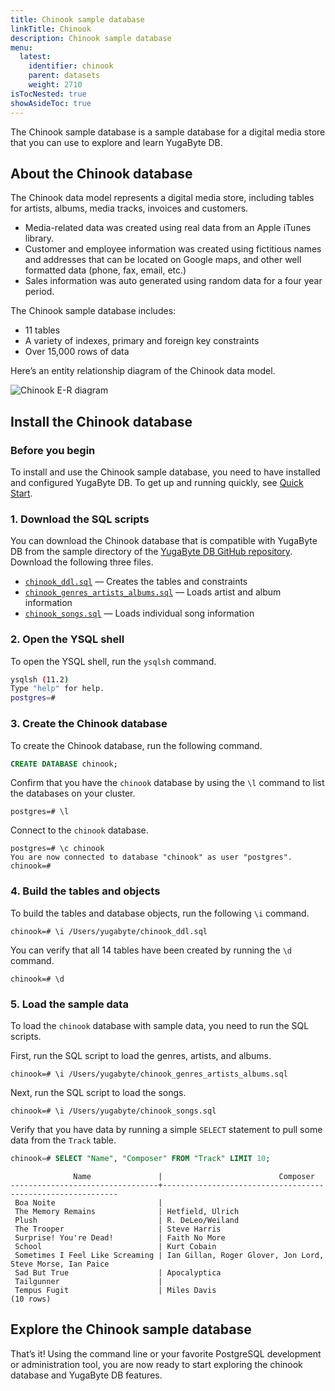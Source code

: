 ```yaml
---
title: Chinook sample database
linkTitle: Chinook
description: Chinook sample database
menu:
  latest:
    identifier: chinook
    parent: datasets
    weight: 2710
isTocNested: true
showAsideToc: true
---
```


The Chinook sample database is a sample database for a digital media store that you can use to explore and learn YugaByte DB.

## About the Chinook database

The Chinook data model represents a digital media store, including tables for artists, albums, media tracks, invoices and customers.

- Media-related data was created using real data from an Apple iTunes library.
- Customer and employee information was created using fictitious names and addresses that can be located on Google maps, and other well formatted data (phone, fax, email, etc.)
- Sales information was auto generated using random data for a four year period.
  
The Chinook sample database includes:

- 11 tables
- A variety of indexes, primary and foreign key constraints
- Over 15,000 rows of data

Here’s an entity relationship diagram of the Chinook data model.

![Chinook E-R diagram](/images/sample-data/chinook/chinook-er-diagram.png)

## Install the Chinook database

### Before you begin

To install and use the Chinook sample database, you need to have installed and configured YugaByte DB. To get up and running quickly, see [Quick Start](/latest/quick-start/).

### 1. Download the SQL scripts

You can download the Chinook database that is compatible with YugaByte DB from the sample directory of the [YugaByte DB GitHub repository](https://github.com/YugaByte/yugabyte-db). Download the following three files.

- [`chinook_ddl.sql`](https://raw.githubusercontent.com/YugaByte/yugabyte-db/42799a519726c75f502f463795ac6cd3ebda40c2/sample/chinook_ddl.sql) — Creates the tables and constraints
- [`chinook_genres_artists_albums.sql`](https://raw.githubusercontent.com/YugaByte/yugabyte-db/42799a519726c75f502f463795ac6cd3ebda40c2/sample/chinook_genres_artists_albums.sql) — Loads artist and album information
- [`chinook_songs.sql`](https://raw.githubusercontent.com/YugaByte/yugabyte-db/42799a519726c75f502f463795ac6cd3ebda40c2/sample/chinook_songs.sql) — Loads individual song information

### 2. Open the YSQL shell

To open the YSQL shell, run the `ysqlsh` command.

```sh
ysqlsh (11.2)
Type "help" for help.
postgres=#
```

### 3. Create the Chinook database

To create the Chinook database, run the following command.

```sql
CREATE DATABASE chinook;
```

Confirm that you have the `chinook` database by using the `\l` command to list the databases on your cluster.

```
postgres=# \l
```

Connect to the `chinook` database.

```
postgres=# \c chinook
You are now connected to database "chinook" as user "postgres".
chinook=#
```

### 4. Build the tables and objects

To build the tables and database objects, run the following `\i` command.

```
chinook=# \i /Users/yugabyte/chinook_ddl.sql
```

You can verify that all 14 tables have been created by running the `\d` command.

```
chinook=# \d
```

### 5. Load the sample data

To load the `chinook` database with sample data, you need to run the SQL scripts.

First, run the SQL script to load the genres, artists, and albums.

```
chinook=# \i /Users/yugabyte/chinook_genres_artists_albums.sql
```

Next, run the SQL script to load the songs.

```
chinook=# \i /Users/yugabyte/chinook_songs.sql
```

Verify that you have data by running a simple `SELECT` statement to pull some data from the `Track` table.

```sql
chinook=# SELECT "Name", "Composer" FROM "Track" LIMIT 10;
```

```
              Name               |                          Composer
---------------------------------+------------------------------------------------------------
 Boa Noite                       |
 The Memory Remains              | Hetfield, Ulrich
 Plush                           | R. DeLeo/Weiland
 The Trooper                     | Steve Harris
 Surprise! You're Dead!          | Faith No More
 School                          | Kurt Cobain
 Sometimes I Feel Like Screaming | Ian Gillan, Roger Glover, Jon Lord, Steve Morse, Ian Paice
 Sad But True                    | Apocalyptica
 Tailgunner                      |
 Tempus Fugit                    | Miles Davis
(10 rows)
```

## Explore the Chinook sample database

That’s it! Using the command line or your favorite PostgreSQL development or administration tool, you are now ready to start exploring the chinook database and YugaByte DB features.
